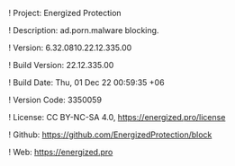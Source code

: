 ! Project: Energized Protection

! Description: ad.porn.malware blocking.

! Version: 6.32.0810.22.12.335.00

! Build Version: 22.12.335.00

! Build Date: Thu, 01 Dec 22 00:59:35 +06

! Version Code: 3350059

! License: CC BY-NC-SA 4.0, https://energized.pro/license

! Github: https://github.com/EnergizedProtection/block

! Web: https://energized.pro
